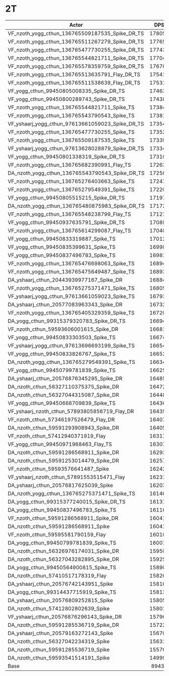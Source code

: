# 2T
| Actor | DPS | Increase |
|---|:---:|:---:|
|VF_nzoth_yogg_cthun_136765509187535_Spike_DR_TS|178052|99.08%|
|VF_nzoth_yogg_cthun_136765511267279_Spike_DR_TS|177652|98.64%|
|VF_nzoth_yogg_cthun_136765477730255_Spike_DR_TS|177434|98.39%|
|VF_nzoth_yogg_cthun_136765544821711_Spike_DR_TS|177043|97.96%|
|VF_nzoth_yogg_cthun_136765578359759_Spike_DR_TS|176789|97.67%|
|VF_nzoth_yogg_cthun_136765513635791_Flay_DR_TS|175416|96.14%|
|VF_nzoth_yogg_cthun_136765511538639_Flay_DR_TS|175313|96.02%|
|VF_yogg_cthun_99450805008335_Spike_DR_TS|174630|95.26%|
|VF_yogg_cthun_99450800289743_Spike_DR_TS|174388|94.99%|
|VF_nzoth_yogg_cthun_136765544821711_Spike_TS|173849|94.39%|
|VF_nzoth_yogg_cthun_136765543790543_Spike_TS|173811|94.34%|
|VF_yshaarj_yogg_cthun_97613661059023_Spike_DR_TS|173545|94.05%|
|VF_nzoth_yogg_cthun_136765477730255_Spike_TS|173527|94.03%|
|VF_nzoth_yogg_cthun_136765509187535_Spike_TS|173391|93.87%|
|VF_yshaarj_yogg_cthun_97613628028879_Spike_DR_TS|173340|93.82%|
|VF_yogg_cthun_99450801338319_Spike_DR_TS|173105|93.55%|
|VF_nzoth_yogg_cthun_136765682390991_Flay_TS|172632|93.02%|
|DA_nzoth_yogg_cthun_136765543790543_Spike_DR_TS|172565|92.95%|
|VF_nzoth_yogg_cthun_136765276403663_Spike_TS|172474|92.85%|
|VF_nzoth_yogg_cthun_136765279549391_Spike_TS|172209|92.55%|
|VF_yogg_cthun_99450805515215_Spike_DR_TS|171977|92.29%|
|DA_nzoth_yogg_cthun_136765480875983_Spike_DR_TS|171724|92.01%|
|VF_nzoth_yogg_cthun_136765548238799_Flay_TS|171212|91.44%|
|VF_yogg_cthun_99450937635791_Spike_DR_TS|170894|91.08%|
|VF_nzoth_yogg_cthun_136765614299087_Flay_TS|170401|90.53%|
|VF_yogg_cthun_99450833319887_Spike_TS|170127|90.22%|
|VF_yogg_cthun_99450835399631_Spike_TS|169989|90.07%|
|VF_yogg_cthun_99450837496783_Spike_TS|169810|89.87%|
|VF_nzoth_yogg_cthun_136765476698063_Spike_TS|168947|88.90%|
|VF_nzoth_yogg_cthun_136765475649487_Spike_TS|168938|88.89%|
|DA_yshaarj_cthun_20443939977167_Spike_DR|168846|88.79%|
|VF_nzoth_yogg_cthun_136765275371471_Spike_TS|168059|87.91%|
|VF_yshaarj_yogg_cthun_97613661059023_Spike_TS|167938|87.78%|
|DA_yshaarj_cthun_20577083963343_Spike_DR|167329|87.09%|
|VF_nzoth_yogg_cthun_136765405329359_Spike_TS|167206|86.96%|
|DA_yogg_cthun_99315379320783_Spike_DR_TS|166940|86.66%|
|VF_nzoth_cthun_59593606001615_Spike_DR|166814|86.52%|
|VF_yogg_cthun_99450833303503_Spike_TS|166744|86.44%|
|VF_yshaarj_yogg_cthun_97613696693199_Spike_TS|166548|86.22%|
|VF_yogg_cthun_99450833826767_Spike_TS|166529|86.20%|
|DA_nzoth_yogg_cthun_136765279549391_Spike_TS|166342|85.99%|
|VF_yogg_cthun_99450799781839_Spike_TS|166253|85.89%|
|DA_yshaarj_cthun_20576876345295_Spike_DR|164859|84.33%|
|DA_nzoth_cthun_56327110375375_Spike_DR|164723|84.18%|
|DA_nzoth_cthun_56327044315087_Spike_DR|164481|83.91%|
|VF_yogg_cthun_99450668709839_Spike_TS|164360|83.78%|
|VF_yshaarj_nzoth_cthun_57893805856719_Flay_DR|164354|83.77%|
|VF_nzoth_cthun_57346197526479_Flay_DR|164076|83.46%|
|DA_nzoth_cthun_59591293908943_Spike_DR|164053|83.43%|
|VF_nzoth_cthun_57412940371919_Flay|163175|82.45%|
|VF_yogg_cthun_99450971968463_Flay_TS|163075|82.34%|
|DA_nzoth_cthun_59591286568911_Spike_DR|162931|82.18%|
|DA_nzoth_cthun_59591253014479_Spike_DR|162577|81.78%|
|VF_nzoth_cthun_59593576641487_Spike|162424|81.61%|
|VF_yshaarj_nzoth_cthun_57891553515471_Flay|162315|81.49%|
|DA_yshaarj_cthun_20576817625039_Spike|162037|81.18%|
|DA_nzoth_yogg_cthun_136765275371471_Spike_TS|161468|80.54%|
|DA_yogg_cthun_99315377240015_Spike_DR_TS|161377|80.44%|
|DA_yogg_cthun_99450837496783_Spike_TS|161165|80.20%|
|VF_nzoth_cthun_59591286568911_Spike_DR|160416|79.36%|
|DA_nzoth_cthun_59591286568911_Spike|160412|79.36%|
|VF_nzoth_cthun_59595581790159_Flay|160100|79.01%|
|DA_yogg_cthun_99450799781839_Spike_TS|160070|78.98%|
|DA_nzoth_cthun_56326976174031_Spike_DR|159509|78.35%|
|DA_nzoth_cthun_56327043282895_Spike_DR|159253|78.07%|
|DA_yogg_cthun_99450564900815_Spike_TS|158900|77.67%|
|DA_nzoth_cthun_57410517178319_Flay|158267|76.96%|
|DA_yshaarj_cthun_20576742143951_Spike|158163|76.85%|
|DA_yogg_cthun_99314437715919_Spike_TS|158134|76.81%|
|DA_yshaarj_cthun_20576809252815_Spike|158052|76.72%|
|DA_nzoth_cthun_57412802802639_Spike|158013|76.68%|
|VF_yshaarj_cthun_20576876296143_Spike_DR|157962|76.62%|
|DA_nzoth_cthun_59591285536719_Spike_DR|157222|75.79%|
|DA_yshaarj_cthun_20579163272143_Spike|156703|75.21%|
|DA_nzoth_cthun_56327042234319_Spike|156310|74.77%|
|DA_nzoth_cthun_59591285536719_Spike|155769|74.17%|
|DA_nzoth_cthun_59593541514191_Spike|149995|67.71%|
|Base|89435|0.00%|
